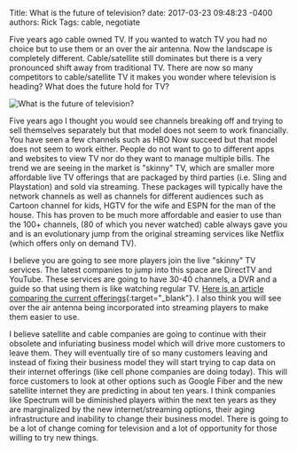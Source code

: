 Title: What is the future of television?
date: 2017-03-23 09:48:23 -0400
authors: Rick
Tags: cable, negotiate

Five years ago cable owned TV. If you wanted to watch TV you had no choice but to use them or an over the air antenna. Now the landscape is completely different. Cable/satellite still dominates but there is a very pronounced shift away from traditional TV. There are now so many competitors to cable/satellite TV it makes you wonder where television is heading? What does the future hold for TV?
<!-- PELICAN_END_SUMMARY -->

<img src="../../images/blog/future-of-tv/skyscrapers-1805227_1280_350.jpg" alt="What is the future of television?" class="image-responsive image-center" markdown=1>

Five years ago I thought you would see channels breaking off and trying to sell themselves separately but that model does not seem to work financially. You have seen a few channels such as HBO Now succeed but that model does not seem to work either. People do not want to go to different apps and websites to view TV nor do they want to manage multiple bills. The trend we are seeing in the market is "skinny" TV, which are smaller more affordable live TV offerings that are packaged by third parties (i.e. Sling and Playstation) and sold via streaming. These packages will typically have the network channels as well as channels for different audiences such as Cartoon channel for kids, HGTV for the wife and ESPN for the man of the house. This has proven to be much more affordable and easier to use than the 100+ channels, (80 of which you never watched) cable always gave you and is an evolutionary jump from the original streaming services like Netflix (which offers only on demand TV).

I believe you are going to see more players join the live "skinny" TV services. The latest companies to jump into this space are DirectTV and YouTube. These services are going to have 30-40 channels, a DVR and a guide so that using them is like watching regular TV. [Here is an article comparing the current offerings](http://www.cbsnews.com/news/tv-streaming-services-directtv-sling-playstation-vue-cbs-all-access-cbsn-compare){:target="_blank"}. I also think you will see over the air antenna being incorporated into streaming players to make them easier to use.

I believe satellite and cable companies are going to continue with their obsolete and infuriating business model which will drive more customers to leave them. They will eventually tire of so many customers leaving and instead of fixing their business model they will start trying to cap data on their internet offerings (like cell phone companies are doing today). This will force customers to look at other options such as Google Fiber and the new satellite internet they are predicting in about ten years. I think companies like Spectrum will be diminished players within the next ten years as they are marginalized by the new internet/streaming options, their aging infrastructure and inability to change their business model. There is going to be a lot of change coming for television and a lot of opportunity for those willing to try new things.